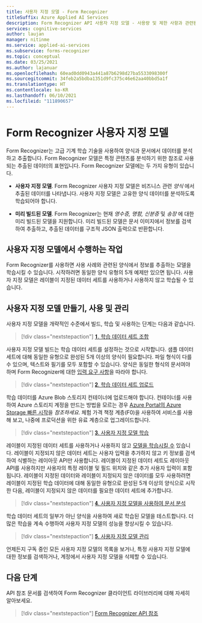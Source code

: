 ```yaml
---
title: 사용자 지정 모델 - Form Recognizer
titleSuffix: Azure Applied AI Services
description: Form Recognizer API 사용자 지정 모델 - 사용량 및 제한 사항과 관련된 개념에 대해 알아봅니다.
services: cognitive-services
author: laujan
manager: nitinme
ms.service: applied-ai-services
ms.subservice: forms-recognizer
ms.topic: conceptual
ms.date: 03/25/2021
ms.author: lajanuar
ms.openlocfilehash: 60ead0dd0943a441a87b6298d27ba5533098300f
ms.sourcegitcommit: 34feb2a5bdba1351d9fc375c46e62aa40bbd5a1f
ms.translationtype: HT
ms.contentlocale: ko-KR
ms.lasthandoff: 06/10/2021
ms.locfileid: "111890657"
---
```

# <a name="form-recognizer-custom-models"></a>Form Recognizer 사용자 지정 모델

Form Recognizer는 고급 기계 학습 기술을 사용하여 양식과 문서에서 데이터를 분석하고 추출합니다. Form Recognizer 모델은 특정 콘텐츠를 분석하기 위한 참조로 사용되는 추출된 데이터의 표현입니다. Form Recognizer 모델에는 두 가지 유형이 있습니다.

* **사용자 지정 모델**. Form Recognizer 사용자 지정 모델은 비즈니스 관련 _양식_ 에서 추출된 데이터를 나타냅니다. 사용자 지정 모델은 고유한 양식 데이터를 분석하도록 학습되어야 합니다.

* **미리 빌드된 모델**. Form Recognizer는 현재 _영수증, 명함, 신분증_ 및 _송장_ 에 대한 미리 빌드된 모델을 지원합니다. 미리 빌드된 모델은 문서 이미지에서 정보를 검색하여 추출하고, 추출된 데이터를 구조적 JSON 출력으로 반환합니다.

## <a name="what-does-a-custom-model-do"></a>사용자 지정 모델에서 수행하는 작업

Form Recognizer를 사용하면 사용 사례와 관련된 양식에서 정보를 추출하는 모델을 학습시킬 수 있습니다. 시작하려면 동일한 양식 유형의 5개 예제만 있으면 됩니다. 사용자 지정 모델은 레이블이 지정된 데이터 세트를 사용하거나 사용하지 않고 학습될 수 있습니다.

## <a name="create-use-and-manage-your-custom-model"></a>사용자 지정 모델 만들기, 사용 및 관리

사용자 지정 모델을 개략적인 수준에서 빌드, 학습 및 사용하는 단계는 다음과 같습니다.

> [!div class="nextstepaction"]
>[&#120783;. 학습 데이터 세트 조합](build-training-data-set.md#custom-model-input-requirements)

사용자 지정 모델 빌드는 학습 데이터 세트를 설정하는 것으로 시작합니다. 샘플 데이터 세트에 대해 동일한 유형으로 완성된 5개 이상의 양식이 필요합니다. 파일 형식이 다를 수 있으며, 텍스트와 필기를 모두 포함할 수 있습니다. 양식은 동일한 형식의 문서여야 하며 Form Recognizer에 대한 [입력 요구 사항](build-training-data-set.md#custom-model-input-requirements)을 따라야 합니다.  

> [!div class="nextstepaction"]
> [&#120784;. 학습 데이터 세트 업로드](build-training-data-set.md#upload-your-training-data)

학습 데이터를 Azure Blob 스토리지 컨테이너에 업로드해야 합니다. 컨테이너를 사용하여 Azure 스토리지 계정을 만드는 방법을 모르는 경우 [Azure Portal의 Azure Storage 빠른 시작](../../storage/blobs/storage-quickstart-blobs-portal.md)을 *참조하세요*. 체험 가격 책정 계층(F0)을 사용하여 서비스를 사용해 보고, 나중에 프로덕션을 위한 유료 계층으로 업그레이드합니다.  

> [!div class="nextstepaction"]
>[&#120785;. 사용자 지정 모델 학습](quickstarts/client-library.md#train-a-custom-model)

레이블이 지정된 데이터 세트를 사용하거나 사용하지 않고 [모델을 학습시킬 수](quickstarts/client-library.md#train-a-custom-model) 있습니다. 레이블이 지정되지 않은 데이터 세트는 사용자 입력을 추가하지 않고 키 정보를 검색하여 식별하는 레이아웃 API만 사용합니다. 레이블이 지정된 데이터 세트도 레이아웃 API를 사용하지만 사용자의 특정 레이블 및 필드 위치와 같은 추가 사용자 입력이 포함됩니다. 레이블이 지정된 데이터와 레이블이 지정되지 않은 데이터를 모두 사용하려면 레이블이 지정된 학습 데이터에 대해 동일한 유형으로 완성된 5개 이상의 양식으로 시작한 다음, 레이블이 지정되지 않은 데이터를 필요한 데이터 세트에 추가합니다.  

>[!div class="nextstepaction"]
>[&#120786;. 사용자 지정 모델을 사용하여 문서 분석](quickstarts/client-library.md#analyze-forms-with-a-custom-model)

학습 데이터 세트의 일부가 아닌 양식을 사용하여 새로 학습된 모델을 테스트합니다. 더 많은 학습을 계속 수행하여 사용자 지정 모델의 성능을 향상시킬 수 있습니다.  

> [!div class="nextstepaction"]
>[&#120787;. 사용자 지정 모델 관리](quickstarts/client-library.md#manage-custom-models)

언제든지 구독 중인 모든 사용자 지정 모델의 목록을 보거나, 특정 사용자 지정 모델에 대한 정보를 검색하거나, 계정에서 사용자 지정 모델을 삭제할 수 있습니다.

## <a name="next-steps"></a>다음 단계

API 참조 문서를 검색하여 Form Recognizer 클라이언트 라이브러리에 대해 자세히 알아보세요.

> [!div class="nextstepaction"]
> [Form Recognizer API 참조](https://westus.dev.cognitive.microsoft.com/docs/services/form-recognizer-api-v2-1/operations/AnalyzeWithCustomForm)
>
